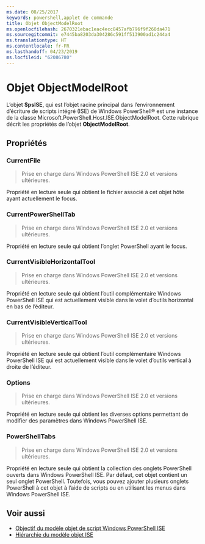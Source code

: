 ```yaml
---
ms.date: 08/25/2017
keywords: powershell,applet de commande
title: Objet ObjectModelRoot
ms.openlocfilehash: 2670321ebac1eac4ecc8457afb796f9f260da471
ms.sourcegitcommit: e7445ba8203da304286c591ff513900ad1c244a4
ms.translationtype: HT
ms.contentlocale: fr-FR
ms.lasthandoff: 04/23/2019
ms.locfileid: "62086780"
---
```

# <a name="the-objectmodelroot-object"></a>Objet ObjectModelRoot

L’objet **$psISE**, qui est l’objet racine principal dans l’environnement d’écriture de scripts intégré (ISE) de Windows PowerShell® est une instance de la classe Microsoft.PowerShell.Host.ISE.ObjectModelRoot.
Cette rubrique décrit les propriétés de l’objet **ObjectModelRoot**.

## <a name="properties"></a>Propriétés

### <a name="currentfile"></a>CurrentFile

> Prise en charge dans Windows PowerShell ISE 2.0 et versions ultérieures.

Propriété en lecture seule qui obtient le fichier associé à cet objet hôte ayant actuellement le focus.

### <a name="currentpowershelltab"></a>CurrentPowerShellTab

> Prise en charge dans Windows PowerShell ISE 2.0 et versions ultérieures.

Propriété en lecture seule qui obtient l’onglet PowerShell ayant le focus.

### <a name="currentvisiblehorizontaltool"></a>CurrentVisibleHorizontalTool

> Prise en charge dans Windows PowerShell ISE 2.0 et versions ultérieures.

Propriété en lecture seule qui obtient l’outil complémentaire Windows PowerShell ISE qui est actuellement visible dans le volet d’outils horizontal en bas de l’éditeur.

### <a name="currentvisibleverticaltool"></a>CurrentVisibleVerticalTool

> Prise en charge dans Windows PowerShell ISE 2.0 et versions ultérieures.

Propriété en lecture seule qui obtient l’outil complémentaire Windows PowerShell ISE qui est actuellement visible dans le volet d’outils vertical à droite de l’éditeur.

### <a name="options"></a>Options

> Prise en charge dans Windows PowerShell ISE 2.0 et versions ultérieures.

Propriété en lecture seule qui obtient les diverses options permettant de modifier des paramètres dans Windows PowerShell ISE.

### <a name="powershelltabs"></a>PowerShellTabs

> Prise en charge dans Windows PowerShell ISE 2.0 et versions ultérieures.

Propriété en lecture seule qui obtient la collection des onglets PowerShell ouverts dans Windows PowerShell ISE. Par défaut, cet objet contient un seul onglet PowerShell. Toutefois, vous pouvez ajouter plusieurs onglets PowerShell à cet objet à l’aide de scripts ou en utilisant les menus dans Windows PowerShell ISE.

## <a name="see-also"></a>Voir aussi

- [Objectif du modèle objet de script Windows PowerShell ISE](Purpose-of-the-Windows-PowerShell-ISE-Scripting-Object-Model.md)
- [Hiérarchie du modèle objet ISE](The-ISE-Object-Model-Hierarchy.md)